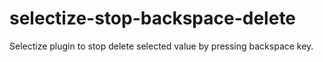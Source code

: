 # selectize-stop-backspace-delete
Selectize plugin to stop delete selected value by pressing backspace key.
